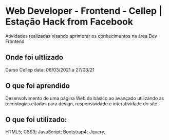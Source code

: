# Web Developer - Frontend - Cellep | Estação Hack from Facebook
Atividades realizadas visando aprimorar os conhecimentos na área Dev Frontend 

## Onde foi ultlizado

Curso Cellep
data: 06/03/2021 a 27/03/21 

## O que foi aprendido

Desenvolvimento de uma página Web do básico ao avançado utilizando as tecnologias citadas para design, responsividade e interatividade do site. 

## O que foi utilizado:

HTML5;
CSS3;
JavaScript;
Bootstrap4;
Jquery;

